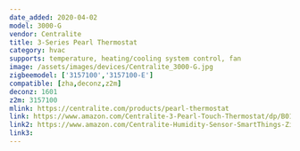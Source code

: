 ```yaml
---
date_added: 2020-04-02
model: 3000-G 
vendor: Centralite
title: 3-Series Pearl Thermostat
category: hvac
supports: temperature, heating/cooling system control, fan
image: /assets/images/devices/Centralite_3000-G.jpg
zigbeemodel: ['3157100','3157100-E']
compatible: [zha,deconz,z2m]
deconz: 1601
z2m: 3157100
mlink: https://centralite.com/products/pearl-thermostat
link: https://www.amazon.com/Centralite-3-Pearl-Touch-Thermostat/dp/B01G99KR94
link2: https://www.amazon.com/Centralite-Humidity-Sensor-SmartThings-ZigBee/dp/B01KVDFRGC
link3: 
---
```

